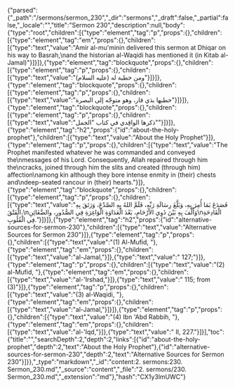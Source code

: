 {"parsed":{"_path":"/sermons/sermon_230","_dir":"sermons","_draft":false,"_partial":false,"_locale":"","title":"Sermon 230","description":null,"body":{"type":"root","children":[{"type":"element","tag":"p","props":{},"children":[{"type":"element","tag":"em","props":{},"children":[{"type":"text","value":"Amir al-mu'minin delivered this sermon at Dhiqar on his way to Basrah,\nand the historian al-Waqidi has mentioned it (in Kitab al-Jamal)"}]}]},{"type":"element","tag":"blockquote","props":{},"children":[{"type":"element","tag":"p","props":{},"children":[{"type":"text","value":"ومن خطبة له (عليه السلام)"}]}]},{"type":"element","tag":"blockquote","props":{},"children":[{"type":"element","tag":"p","props":{},"children":[{"type":"text","value":"خطبها بذي قار، وهو متوجّه إلى البصرة"}]}]},{"type":"element","tag":"blockquote","props":{},"children":[{"type":"element","tag":"p","props":{},"children":[{"type":"text","value":"ذكرها الواقِدي في كتاب \"الجمل\""}]}]},{"type":"element","tag":"h2","props":{"id":"about-the-holy-prophet"},"children":[{"type":"text","value":"About the Holy Prophet"}]},{"type":"element","tag":"p","props":{},"children":[{"type":"text","value":"The Prophet manifested whatever he was commanded and conveyed the\nmessages of his Lord. Consequently, Allah repaired through him the\ncracks, joined through him the slits and created (through him) affection\namong kin although they bore intense enmity in (their) chests and\ndeep-seated rancour in (their) hearts."}]},{"type":"element","tag":"blockquote","props":{},"children":[{"type":"element","tag":"p","props":{},"children":[{"type":"text","value":"فَصَدَعَ بَمَا أُمِرَ بِهِ، وَبَلَّغَ رِسَالَةِ رَبِّهِ، فَلَمَّ اللهُ بِهِ الصَّدْعَ، وَرَتَقَ بِهِ الْفَتْقَ،\nوَأَلَّفَ بِهِ بَيْنَ ذَوِي الاْرْحَامِ، بَعْدَ الْعَدَاوَةِ الْوَاغِرَةِ فِي الصُّدُورِ، والضَّغَائِنِ\nالْقَادِحَةِ فِي الْقُلُوبِ."}]}]},{"type":"element","tag":"h2","props":{"id":"alternative-sources-for-sermon-230"},"children":[{"type":"text","value":"Alternative Sources for Sermon 230"}]},{"type":"element","tag":"p","props":{},"children":[{"type":"text","value":"(1) Al-Mufid, "},{"type":"element","tag":"em","props":{},"children":[{"type":"text","value":"al-Jamal,"}]},{"type":"text","value":" 127;"}]},{"type":"element","tag":"p","props":{},"children":[{"type":"text","value":"(2) al-Mufid, "},{"type":"element","tag":"em","props":{},"children":[{"type":"text","value":"al-'Irshad,"}]},{"type":"text","value":" 115; from (3)"}]},{"type":"element","tag":"p","props":{},"children":[{"type":"text","value":"(3) al-Waqidi, "},{"type":"element","tag":"em","props":{},"children":[{"type":"text","value":"al-Jamal,"}]}]},{"type":"element","tag":"p","props":{},"children":[{"type":"text","value":"(4) Ibn 'Abd Rabbih, "},{"type":"element","tag":"em","props":{},"children":[{"type":"text","value":"al-'Iqd,"}]},{"type":"text","value":" II, 227."}]}],"toc":{"title":"","searchDepth":2,"depth":2,"links":[{"id":"about-the-holy-prophet","depth":2,"text":"About the Holy Prophet"},{"id":"alternative-sources-for-sermon-230","depth":2,"text":"Alternative Sources for Sermon 230"}]}},"_type":"markdown","_id":"content:2. sermons:230. Sermon_230.md","_source":"content","_file":"2. sermons/230. Sermon_230.md","_extension":"md"},"hash":"CX1y3lmUWC"}